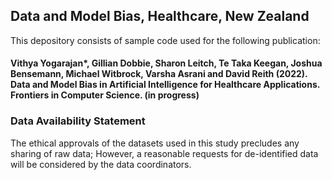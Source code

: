 ## Data and Model Bias, Healthcare, New Zealand

This depository consists of sample code used for the following publication:

#### Vithya Yogarajan*, Gillian Dobbie, Sharon Leitch, Te Taka Keegan, Joshua Bensemann, Michael Witbrock, Varsha Asrani and David Reith (2022). Data and Model Bias in Artificial Intelligence for Healthcare Applications. Frontiers in Computer Science. (in progress)

### Data Availability Statement
The ethical approvals of the datasets used in this study precludes any
sharing of raw data; However, a reasonable requests for de-identified data will be considered by the data coordinators. 
